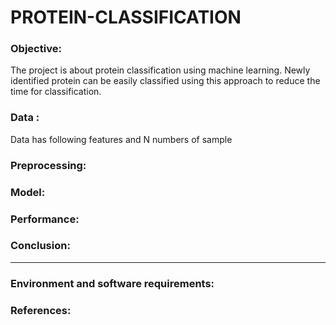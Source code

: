 # PROTEIN-CLASSIFICATION

### Objective:

The project is about protein classification using machine learning. Newly identified protein can be easily classified using this approach to reduce the time for classification.

### Data :
Data has following features and N numbers of sample

### Preprocessing:


### Model:


### Performance:


### Conclusion:

------------------

### Environment and software requirements:

### References:





